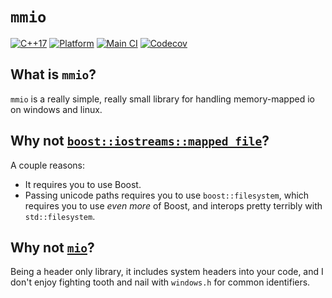 # `mmio`
[![C++17](https://img.shields.io/static/v1?label=standard&message=C%2B%2B17&color=blue&logo=c%2B%2B&&logoColor=white&style=flat)](https://en.cppreference.com/w/cpp/compiler_support)
[![Platform](https://img.shields.io/static/v1?label=platform&message=windows%20|%20linux&color=dimgray&style=flat)](https://en.cppreference.com/w/cpp/compiler_support)
[![Main CI](https://img.shields.io/github/workflow/status/Ryan-rsm-McKenzie/mmio/Main%20CI?logo=github&logoColor=white&style=flat)](https://github.com/Ryan-rsm-McKenzie/mmio/actions/workflows/main_ci.yml)
[![Codecov](https://img.shields.io/codecov/c/github/Ryan-rsm-McKenzie/mmio?logo=codecov&logoColor=white&style=flat)](https://app.codecov.io/gh/Ryan-rsm-McKenzie/mmio)

## What is `mmio`?
`mmio` is a really simple, really small library for handling memory-mapped io on windows and linux.

## Why not [`boost::iostreams::mapped_file`](https://www.boost.org/doc/libs/1_76_0/libs/iostreams/doc/classes/mapped_file.html)?
A couple reasons:
- It requires you to use Boost.
- Passing unicode paths requires you to use `boost::filesystem`, which requires you to use _even more_ of Boost, and interops pretty terribly with `std::filesystem`.

## Why not [`mio`](https://github.com/mandreyel/mio)?
Being a header only library, it includes system headers into your code, and I don't enjoy fighting tooth and nail with `windows.h` for common identifiers.
